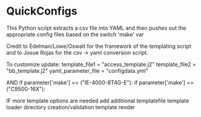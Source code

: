 # QuickConfigs
This Python script extracts a csv file into YAML and then pushes out the appropriate config files based on the switch 'make' var

Credit to Edelman/Lowe/Oswalt for the framework of the templating script and to Josue Rojas for the csv -> yaml conversion script. 

To customize update:
template_file1 = "access_template.j2"
template_file2 = "bb_template.j2"
yaml_parameter_file = "configdata.yml"

AND
if parameter['make'] == ("IE-4000-8T4G-E"):
if parameter['make'] == ("C9500-16X"):

IF
more template options are needed add additional
templatefile
template loader
directory creation/validation
template render



